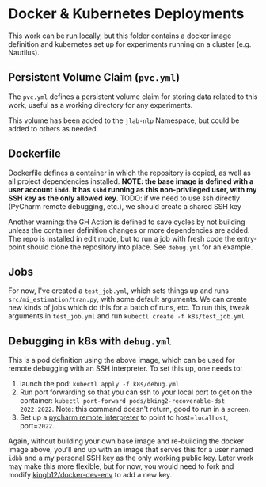 # Docker & Kubernetes Deployments

This work can be run locally, but this folder contains a docker image definition and kubernetes set up for experiments
running on a cluster (e.g. Nautilus).

## Persistent Volume Claim (`pvc.yml`)

The `pvc.yml` defines a persistent volume claim for storing data related to this work, useful as a working directory
for any experiments.

This volume has been added to the `jlab-nlp` Namespace, but could be added to others as needed.

## Dockerfile

Dockerfile defines a container in which the repository is copied, as well as all project dependencies installed. 
**NOTE: the base image is defined with a user account `ibdd`. 
It has `sshd` running as this non-privileged user, with my SSH key as the only allowed key.** 
TODO: if we need to use ssh directly (PyCharm remote debugging, etc.), we should create a shared SSH key

Another warning: the GH Action is defined to save cycles by not building unless the container definition changes or more
dependencies are added. The repo is installed in edit mode, but to run a job with fresh code the entry-point should 
clone the repository into place. See `debug.yml` for an example.

## Jobs

For now, I've created a `test_job.yml`, which sets things up and runs `src/mi_estimation/tran.py`, with some default
arguments. We can create new kinds of jobs which do this for a batch of runs, etc. To run this, tweak arguments in 
`test_job.yml` and run `kubectl create -f k8s/test_job.yml`

## Debugging in k8s with `debug.yml`

This is a pod definition using the above image, which can be used for remote debugging with an SSH interpreter. To set
this up, one needs to:

1. launch the pod: `kubectl apply -f k8s/debug.yml`
2. Run port forwarding so that you can ssh to your local port to get on the container:
`kubectl port-forward pods/bking2-recoverable-dst 2022:2022`. Note: this command doesn't return, good to run in a 
`screen`.
3. Set up a
[pycharm remote interpreter](https://www.jetbrains.com/help/pycharm/configuring-remote-interpreters-via-ssh.html) to
point to host=`localhost`, port=`2022`.

Again, without building your own base image and re-building the docker image above, you'll end up with an image that
serves this for a user named `idbb` and a my personal SSH key as the only working public key. Later work may make this
more flexible, but for now, you would need to fork and modify 
[kingb12/docker-dev-env](https://github.com/kingb12/docker-dev-env) to add a new key.
